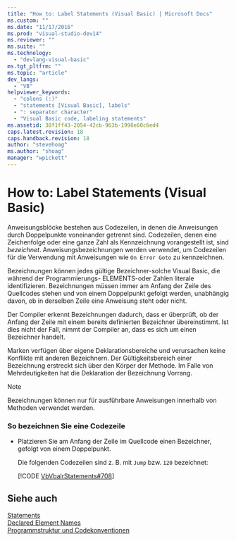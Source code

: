 ```yaml
---
title: "How to: Label Statements (Visual Basic) | Microsoft Docs"
ms.custom: ""
ms.date: "11/17/2016"
ms.prod: "visual-studio-dev14"
ms.reviewer: ""
ms.suite: ""
ms.technology: 
  - "devlang-visual-basic"
ms.tgt_pltfrm: ""
ms.topic: "article"
dev_langs: 
  - "VB"
helpviewer_keywords: 
  - "colons (:)"
  - "statements [Visual Basic], labels"
  - ": separator character"
  - "Visual Basic code, labeling statements"
ms.assetid: 38f1ff43-2054-42cb-963b-1998e60c6ed4
caps.latest.revision: 18
caps.handback.revision: 18
author: "stevehoag"
ms.author: "shoag"
manager: "wpickett"
---
```

# How to: Label Statements (Visual Basic)
Anweisungsblöcke bestehen aus Codezeilen, in denen die Anweisungen durch Doppelpunkte voneinander getrennt sind.  Codezeilen, denen eine Zeichenfolge oder eine ganze Zahl als Kennzeichnung vorangestellt ist, sind *bezeichnet*.  Anweisungsbezeichnungen werden verwendet, um Codezeilen für die Verwendung mit Anweisungen wie `On Error Goto` zu kennzeichnen.  
  
 Bezeichnungen können jedes gültige Bezeichner\-solche Visual Basic, die während der Programmierungs\- ELEMENTS\-oder Zahlen literale identifizieren.  Bezeichnungen müssen immer am Anfang der Zeile des Quellcodes stehen und von einem Doppelpunkt gefolgt werden, unabhängig davon, ob in derselben Zeile eine Anweisung steht oder nicht.  
  
 Der Compiler erkennt Bezeichnungen dadurch, dass er überprüft, ob der Anfang der Zeile mit einem bereits definierten Bezeichner übereinstimmt.  Ist dies nicht der Fall, nimmt der Compiler an, dass es sich um einen Bezeichner handelt.  
  
 Marken verfügen über eigene Deklarationsbereiche und verursachen keine Konflikte mit anderen Bezeichnern.  Der Gültigkeitsbereich einer Bezeichnung erstreckt sich über den Körper der Methode.  Im Falle von Mehrdeutigkeiten hat die Deklaration der Bezeichnung Vorrang.  
  
> [!NOTE]
>  Bezeichnungen können nur für ausführbare Anweisungen innerhalb von Methoden verwendet werden.  
  
### So bezeichnen Sie eine Codezeile  
  
-   Platzieren Sie am Anfang der Zeile im Quellcode einen Bezeichner, gefolgt von einem Doppelpunkt.  
  
     Die folgenden Codezeilen sind z. B. mit `Jump` bzw. `120` bezeichnet:  
  
     [!CODE [VbVbalrStatements#708](../CodeSnippet/VS_Snippets_VBCSharp/VbVbalrStatements#708)]  
  
## Siehe auch  
 [Statements](../../../visual-basic/programming-guide/language-features/statements.md)   
 [Declared Element Names](../../../visual-basic/programming-guide/language-features/declared-elements/declared-element-names.md)   
 [Programmstruktur und Codekonventionen](../../../visual-basic/programming-guide/program-structure/program-structure-and-code-conventions.md)